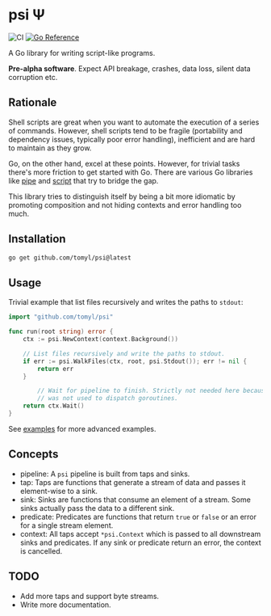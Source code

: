 # psi Ψ

![CI](https://github.com/tomyl/psi/actions/workflows/ci.yml/badge.svg?branch=main&event=push)
[![Go Reference](https://pkg.go.dev/badge/github.com/tomyl/psi.svg)](https://pkg.go.dev/github.com/tomyl/psi)

A Go library for writing script-like programs.

**Pre-alpha software**. Expect API breakage, crashes, data loss, silent data corruption etc.

## Rationale

Shell scripts are great when you want to automate the execution of a series of
commands. However, shell scripts tend to be fragile (portability and dependency
issues, typically poor error handling), inefficient and are hard to maintain
as they grow.

Go, on the other hand, excel at these points. However, for trivial tasks
there's more friction to get started with Go. There are various Go libraries
like [pipe](https://github.com/go-pipe/pipe/tree/v2) and
[script](https://github.com/bitfield/script) that try to bridge the gap.

This library tries to distinguish itself by being a bit more idiomatic by
promoting composition and not hiding contexts and error handling too much.

## Installation

```bash
go get github.com/tomyl/psi@latest
```

## Usage

Trivial example that list files recursively and writes the paths to `stdout`:

```go
import "github.com/tomyl/psi"

func run(root string) error {
	ctx := psi.NewContext(context.Background())

	// List files recursively and write the paths to stdout.
	if err := psi.WalkFiles(ctx, root, psi.Stdout()); err != nil {
		return err
	}

        // Wait for pipeline to finish. Strictly not needed here because psi.Go()
        // was not used to dispatch goroutines.
	return ctx.Wait()
}
```

See [examples](./examples) for more advanced examples.

## Concepts

* pipeline: A `psi` pipeline is built from taps and sinks.
* tap: Taps are functions that generate a stream of data and passes it element-wise to a sink.
* sink: Sinks are functions that consume an element of a stream. Some sinks actually pass the data to a different sink.
* predicate: Predicates are functions that return `true` or `false` or an error for a single stream element.
* context: All taps accept `*psi.Context` which is passed to all downstream sinks and predicates. If any sink or predicate return an error, the context is cancelled.

## TODO

* Add more taps and support byte streams.
* Write more documentation.
